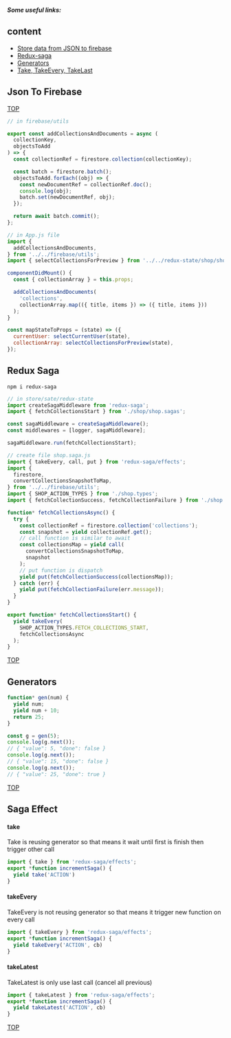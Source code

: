 **_Some useful links:_**

## content

- [Store data from JSON to firebase](#json-to-firebase)
- [Redux-saga](#redux-saga)
- [Generators](#generators)
- [Take, TakeEvery, TakeLast](#saga-effect)

## Json To Firebase

[TOP](#content)

```js
// in firebase/utils

export const addCollectionsAndDocuments = async (
  collectionKey,
  objectsToAdd
) => {
  const collectionRef = firestore.collection(collectionKey);

  const batch = firestore.batch();
  objectsToAdd.forEach((obj) => {
    const newDocumentRef = collectionRef.doc();
    console.log(obj);
    batch.set(newDocumentRef, obj);
  });

  return await batch.commit();
};

// in App.js file
import {
  addCollectionsAndDocuments,
} from '../../firebase/utils';
import { selectCollectionsForPreview } from '../../redux-state/shop/shop.selectors';

componentDidMount() {
  const { collectionArray } = this.props;

  addCollectionsAndDocuments(
    'collections',
    collectionArray.map(({ title, items }) => ({ title, items }))
  );
}

const mapStateToProps = (state) => ({
  currentUser: selectCurrentUser(state),
  collectionArray: selectCollectionsForPreview(state),
});
```

## Redux Saga

```console
npm i redux-saga
```

```js
// in store/sate/redux-state
import createSagaMiddleware from 'redux-saga';
import { fetchCollectionsStart } from './shop/shop.sagas';

const sagaMiddleware = createSagaMiddleware();
const middlewares = [logger, sagaMiddleware];

sagaMiddleware.run(fetchCollectionsStart);

// create file shop.saga.js
import { takeEvery, call, put } from 'redux-saga/effects';
import {
  firestore,
  convertCollectionsSnapshotToMap,
} from '../../firebase/utils';
import { SHOP_ACTION_TYPES } from './shop.types';
import { fetchCollectionSuccess, fetchCollectionFailure } from './shop.actions';

function* fetchCollectionsAsync() {
  try {
    const collectionRef = firestore.collection('collections');
    const snapshot = yield collectionRef.get();
    // call function is similar to await
    const collectionsMap = yield call(
      convertCollectionsSnapshotToMap,
      snapshot
    );
    // put function is dispatch
    yield put(fetchCollectionSuccess(collectionsMap));
  } catch (err) {
    yield put(fetchCollectionFailure(err.message));
  }
}

export function* fetchCollectionsStart() {
  yield takeEvery(
    SHOP_ACTION_TYPES.FETCH_COLLECTIONS_START,
    fetchCollectionsAsync
  );
}
```

[TOP](#content)

## Generators

```js
function* gen(num) {
  yield num;
  yield num + 10;
  return 25;
}

const g = gen(5);
console.log(g.next());
// { "value": 5, "done": false }
console.log(g.next());
// { "value": 15, "done": false }
console.log(g.next());
// { "value": 25, "done": true }
```

[TOP](#content)

## Saga Effect

#### take

Take is reusing generator so that means it wait until first is finish then trigger other call

```js
import { take } from 'redux-saga/effects';
export *function incrementSaga() {
  yield take('ACTION')
}
```

#### takeEvery

TakeEvery is not reusing generator so that means it trigger new function on every call

```js
import { takeEvery } from 'redux-saga/effects';
export *function incrementSaga() {
  yield takeEvery('ACTION', cb)
}
```

#### takeLatest

TakeLatest is only use last call (cancel all previous)

```js
import { takeLatest } from 'redux-saga/effects';
export *function incrementSaga() {
  yield takeLatest('ACTION', cb)
}
```

[TOP](#content)
